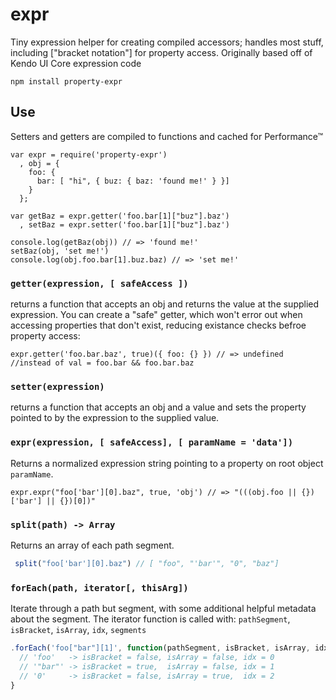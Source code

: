 expr
=======

Tiny expression helper for creating compiled accessors; handles most stuff, including ["bracket notation"] for property access. Originally based off of Kendo UI Core expression code

    npm install property-expr

## Use

Setters and getters are compiled to functions and cached for Performance™

    var expr = require('property-expr')
      , obj = {
        foo: {
          bar: [ "hi", { buz: { baz: 'found me!' } }]
        }
      };

    var getBaz = expr.getter('foo.bar[1]["buz"].baz')
      , setBaz = expr.setter('foo.bar[1]["buz"].baz')

    console.log(getBaz(obj)) // => 'found me!'
    setBaz(obj, 'set me!')
    console.log(obj.foo.bar[1].buz.baz) // => 'set me!'

### `getter(expression, [ safeAccess ])`

returns a function that accepts an obj and returns the value at the supplied expression. You can create a "safe" getter, which won't error out when accessing properties that don't exist, reducing existance checks befroe property access:

    expr.getter('foo.bar.baz', true)({ foo: {} }) // => undefined
    //instead of val = foo.bar && foo.bar.baz

### `setter(expression)`

returns a function that accepts an obj and a value and sets the property pointed to by the expression to the supplied value.


### `expr(expression, [ safeAccess], [ paramName = 'data'])`

Returns a normalized expression string pointing to a property on root object
`paramName`.

    expr.expr("foo['bar'][0].baz", true, 'obj') // => "(((obj.foo || {})['bar'] || {})[0])"

### `split(path) -> Array`

Returns an array of each path segment.

```js
 split("foo['bar'][0].baz") // [ "foo", "'bar'", "0", "baz"]
```

### `forEach(path, iterator[, thisArg]) `

Iterate through a path but segment, with some additional helpful metadata about the segment. The iterator function is called with: `pathSegment`, `isBracket`, `isArray`, `idx`, `segments`

```js
.forEach('foo["bar"][1]', function(pathSegment, isBracket, isArray, idx, segments) {
  // 'foo'   -> isBracket = false, isArray = false, idx = 0
  // '"bar"' -> isBracket = true,  isArray = false, idx = 1
  // '0'     -> isBracket = false, isArray = true,  idx = 2
}
```
